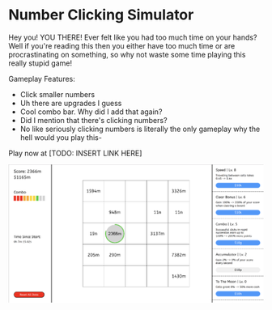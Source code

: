 # Number Clicking Simulator
Hey you! YOU THERE! Ever felt like you had too much time on your hands? Well if you're reading this then you either have too much time or are procrastinating on something, so why not waste some time playing this really stupid game!

Gameplay Features:
- Click smaller numbers
- Uh there are upgrades I guess
- Cool combo bar. Why did I add that again?
- Did I mention that there's clicking numbers?
- No like seriously clicking numbers is literally the only gameplay why the hell would you play this-

Play now at [TODO: INSERT LINK HERE]

![Invigorating Gameplay](assets/gameplay.png)